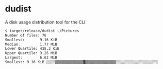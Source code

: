 # dudist

A disk usage distribution tool for the CLI

```sh
$ target/release/dudist ~/Pictures
Number of files: 70
Smallest:       9.16 KiB
Median:         1.77 MiB
Lower Quartile: 418.2 KiB
Upper Quartile: 3.26 MiB
Largest:        6.62 MiB
Smallest: 9.16 KiB ░░░░▒▒▒▒▒▒▒▒▒▒▒▒▒▓▒▒▒▒▒▒▒▒▒▒▒▒▒▒░░░░░░░░░░░░░░░░░░░░░░░░░░░░░░░ Largest: 6.62 MiB
```
